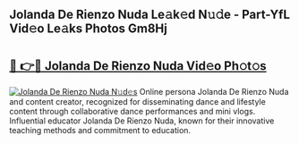 ## Jolanda De Rienzo Nuda Le𝚊k𝚎d N𝚞𝚍e - Part-YfL Vid𝚎o Le𝚊ks Photos Gm8Hj

# <h2><a href="http://fbfzkm8.evod.top/?m=Jolanda+De+Rienzo+Nuda">🔗 👉🔴 Jolanda De Rienzo Nuda Vid𝚎o Ph𝚘t𝚘s</a></h2>

[![Jolanda De Rienzo Nuda N𝚞d𝚎s](https://i.imgur.com/8V9OHl7.gif)](http://fbfzkm8.evod.top/?m=Jolanda+De+Rienzo+Nuda)
Online persona Jolanda De Rienzo Nuda and content creator, recognized for disseminating dance and lifestyle content through collaborative dance performances and mini vlogs. Influential educator Jolanda De Rienzo Nuda, known for their innovative teaching methods and commitment to education. 
